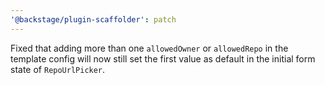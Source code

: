 ```yaml
---
'@backstage/plugin-scaffolder': patch
---
```


Fixed that adding more than one `allowedOwner` or `allowedRepo` in the template config will now still set the first value as default in the initial form state of `RepoUrlPicker`.
